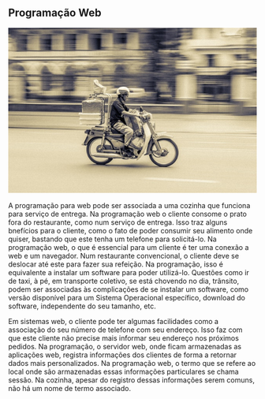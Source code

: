 ## Programação Web

![](/assets/prog-web.jpeg)

A programação para web pode ser associada a uma cozinha que funciona para serviço de entrega. Na programação web o cliente consome o prato fora do restaurante, como num serviço de entrega. Isso traz alguns bnefícios para o cliente, como o fato de poder consumir seu alimento onde quiser, bastando que este tenha um telefone para solicitá-lo. Na programação web, o que é essencial para um cliente é ter uma conexão a web e um navegador. Num restaurante convencional, o cliente deve se deslocar até este para fazer sua refeição. Na programação, isso é equivalente a instalar um software para poder utilizá-lo. Questões como ir de taxi, à pé, em transporte coletivo, se está chovendo no dia, trânsito, podem ser associadas às complicações de se instalar um software, como versão disponível para um Sistema Operacional específico, download do software, independente do seu tamanho, etc.

Em sistemas web, o cliente pode ter algumas facilidades como a associação do seu número de telefone com seu endereço. Isso faz com que este cliente não precise mais informar seu endereço nos próximos pedidos. Na programação, o servidor web, onde ficam armazenadas as aplicações web, registra informações dos clientes de forma a retornar dados mais personalizados. Na programação web, o termo que se refere ao local onde são armazenadas essas informações particulares se chama sessão. Na cozinha, apesar do registro dessas informações serem comuns, não há um nome de termo associado.

